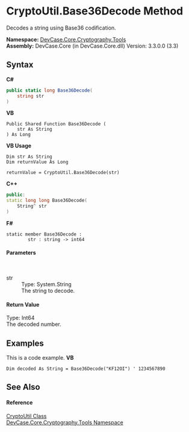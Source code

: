 # CryptoUtil.Base36Decode Method 
 

Decodes a string using Base36 codification.

**Namespace:**&nbsp;<a href="N_DevCase_Core_Cryptography_Tools">DevCase.Core.Cryptography.Tools</a><br />**Assembly:**&nbsp;DevCase.Core (in DevCase.Core.dll) Version: 3.3.0.0 (3.3)

## Syntax

**C#**<br />
``` C#
public static long Base36Decode(
	string str
)
```

**VB**<br />
``` VB
Public Shared Function Base36Decode ( 
	str As String
) As Long
```

**VB Usage**<br />
``` VB Usage
Dim str As String
Dim returnValue As Long

returnValue = CryptoUtil.Base36Decode(str)
```

**C++**<br />
``` C++
public:
static long long Base36Decode(
	String^ str
)
```

**F#**<br />
``` F#
static member Base36Decode : 
        str : string -> int64 

```


#### Parameters
&nbsp;<dl><dt>str</dt><dd>Type: System.String<br />The string to decode.</dd></dl>

#### Return Value
Type: Int64<br />The decoded number.

## Examples
This is a code example. 
**VB**<br />
``` VB
Dim decoded As String = Base36Decode("KF12OI") ' 1234567890
```


## See Also


#### Reference
<a href="T_DevCase_Core_Cryptography_Tools_CryptoUtil">CryptoUtil Class</a><br /><a href="N_DevCase_Core_Cryptography_Tools">DevCase.Core.Cryptography.Tools Namespace</a><br />